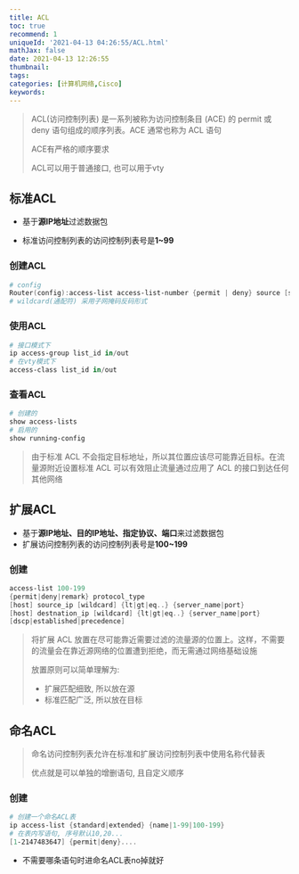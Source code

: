 ```yaml
---
title: ACL
toc: true
recommend: 1
uniqueId: '2021-04-13 04:26:55/ACL.html'
mathJax: false
date: 2021-04-13 12:26:55
thumbnail:
tags: 
categories: [计算机网络,Cisco]
keywords:
---
```

> ACL(访问控制列表) 是一系列被称为访问控制条目 (ACE) 的 permit 或 deny 语句组成的顺序列表。ACE 通常也称为 ACL 语句
>
> ACE有严格的顺序要求
>
> ACL可以用于普通接口, 也可以用于vty

<!-- more -->

## 标准ACL

- 基于**源IP地址**过滤数据包

- 标准访问控制列表的访问控制列表号是**1~99**

### 创建ACL

```powershell
# config
Router(config):access-list access-list-number {permit | deny} source [source-wildcard]
# wildcard(通配符) 采用子网掩码反码形式
```

### 使用ACL

```powershell
# 接口模式下
ip access-group list_id in/out
# 在vty模式下
access-class list_id in/out
```

### 查看ACL

```powershell
# 创建的
show access-lists
# 启用的
show running-config 
```

>  由于标准 ACL 不会指定目标地址，所以其位置应该尽可能靠近目标。在流量源附近设置标准 ACL 可以有效阻止流量通过应用了 ACL 的接口到达任何其他网络

## 扩展ACL

- 基于**源IP地址、目的IP地址、指定协议、端口**来过滤数据包
- 扩展访问控制列表的访问控制列表号是**100~199**

### 创建

```powershell
access-list 100-199
{permit|deny|remark} protocol_type 
[host] source_ip [wildcard] {lt|gt|eq..} {server_name|port} 
[host] destnation_ip [wildcard] {lt|gt|eq..} {server_name|port} 
[dscp|established|precedence]
```

> 将扩展 ACL 放置在尽可能靠近需要过滤的流量源的位置上。这样，不需要的流量会在靠近源网络的位置遭到拒绝，而无需通过网络基础设施
>
> 放置原则可以简单理解为:  
>
> - 扩展匹配细致, 所以放在源
> - 标准匹配广泛, 所以放在目标

## 命名ACL

> 命名访问控制列表允许在标准和扩展访问控制列表中使用名称代替表
>
> 优点就是可以单独的增删语句, 且自定义顺序

### 创建

```powershell
# 创建一个命名ACL表
ip access-list {standard|extended} {name|1-99|100-199}
# 在表内写语句, 序号默认10,20...
[1-2147483647] {permit|deny}....
```

- 不需要哪条语句时进命名ACL表no掉就好

